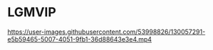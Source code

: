 # LGMVIP

https://user-images.githubusercontent.com/53998826/130057291-e5b59465-5007-4051-9fb1-36d88643e3e4.mp4


